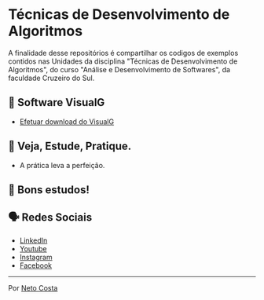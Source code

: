 # Técnicas de Desenvolvimento de Algoritmos

A finalidade desse repositórios é compartilhar os codigos de exemplos contidos nas Unidades da disciplina "Técnicas de Desenvolvimento de Algoritmos", do curso "Análise e Desenvolvimento de Softwares", da faculdade Cruzeiro do Sul.

## 🚀 Software VisualG

* [Efetuar download do VisualG](https://visualg3.com.br/baixe-o-visualg-3-0-7/)

## 🚀 Veja, Estude, Pratique.

* A prática leva a perfeição.

## 🚀 Bons estudos!

## 🗣️ Redes Sociais

* [LinkedIn](https://www.linkedin.com/in/netocostajp/)
* [Youtube](https://www.youtube.com/c/NetoCostajp)
* [Instagram](https://www.instagram.com/netocostajp/)
* [Facebook](https://www.facebook.com/netocostajp/)

---
Por [Neto Costa](https://github.com/netocosta/)

